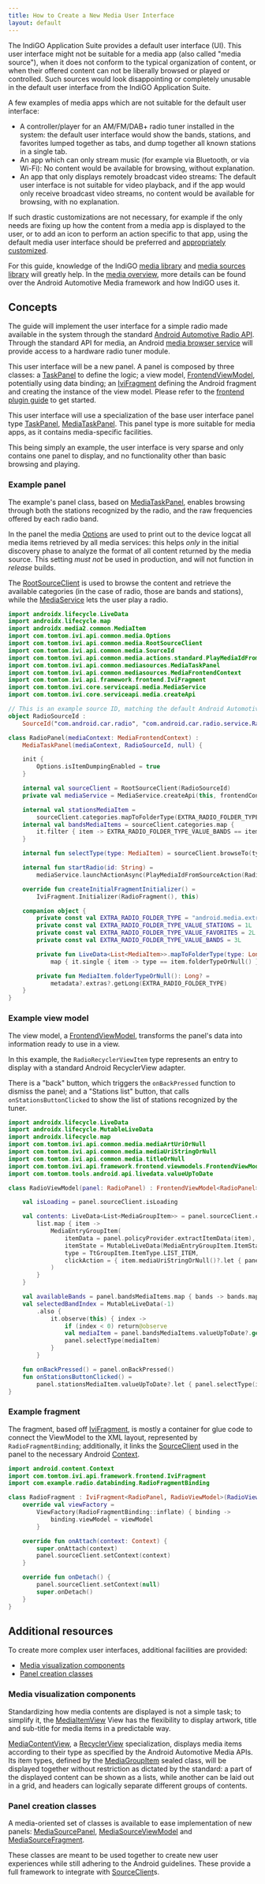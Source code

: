 ```yaml
---
title: How to Create a New Media User Interface
layout: default
---
```


The IndiGO Application Suite provides a default user interface (UI). This user interface might not
be suitable for a media app (also called "media source"), when it does not conform to the typical
organization of content, or when their offered content can not be liberally browsed or played or
controlled.
Such sources would look disappointing or completely unusable in the default user interface from the
IndiGO Application Suite.

A few examples of media apps which are not suitable for the default user interface:
- A controller/player for an AM/FM/DAB+ radio tuner installed in the system:
  the default user interface would show the bands, stations, and favorites lumped together as tabs,
  and dump together all known stations in a single tab.
- An app which can only stream music (for example via Bluetooth, or via Wi-Fi):
  No content would be available for browsing, without explanation.
- An app that only displays remotely broadcast video streams:
  The default user interface is not suitable for video playback, and if the app would only receive
  broadcast video streams, no content would be available for browsing, with no explanation.

If such drastic customizations are not necessary, for example if the only needs are fixing up how
the content from a media app is displayed to the user, or to add an icon to perform an action
specific to that app, using the default media user interface should be preferred and
[appropriately customized](how-to-customize-a-media-source.html).

For this guide, knowledge of the IndiGO [media library](api.common.media) and
[media sources library](api.common.mediasources) will greatly help. In the
[media overview](/indigo/documentation/developing/platform-domains/media), more details can be
found over the Android Automotive Media framework and how IndiGO uses it.

## Concepts

The guide will implement the user interface for a simple radio made available in the system through
the standard [Android Automotive Radio API](https://source.android.com/devices/automotive/radio).
Through the standard API for media, an Android
[media browser service](https://developer.android.com/reference/kotlin/androidx/media/MediaBrowserServiceCompat)
will provide access to a hardware radio tuner module.

This user interface will be a new panel. A panel is composed by three classes: a
[TaskPanel](com.tomtom.ivi.api.framework.frontend.panels.TaskPanel) to define the logic; a view
model, [FrontendViewModel](com.tomtom.ivi.api.framework.frontend.viewmodels.FrontendViewModel),
potentially using data binding; an [IviFragment](com.tomtom.ivi.api.framework.frontend.IviFragment)
defining the Android fragment and creating the instance of the view model.
Please refer to the
[frontend plugin guide](/indigo/documentation/tutorials-and-examples/how-to-guides/how-to-create-a-frontend-plugin)
to get started.

This user interface will use a specialization of the base user interface panel type
[TaskPanel](com.tomtom.ivi.api.framework.frontend.panels.TaskPanel),
[MediaTaskPanel](com.tomtom.ivi.api.common.mediasources.MediaTaskPanel). This panel type is more
suitable for media apps, as it contains media-specific facilities.

This being simply an example, the user interface is very sparse and only contains one panel to
display, and no functionality other than basic browsing and playing.

### Example panel

The example's panel class, based on
[MediaTaskPanel](com.tomtom.ivi.api.common.mediasources.MediaTaskPanel),
enables browsing through both the stations recognized by the radio, and the raw frequencies offered
by each radio band.

In the panel the media [Options](com.tomtom.ivi.api.common.media.Options) are used to print out to
the device logcat all media items retrieved by all media services: this helps _only_ in the initial
discovery phase to analyze the format of all content returned by the media source. This setting
*must not* be used in production, and will not function in _release_ builds.

The [RootSourceClient](com.tomtom.ivi.api.common.media.RootSourceClient) is used to browse the
content and retrieve the available categories (in the case of radio, those are bands and stations),
while the [MediaService](com.tomtom.ivi.core.serviceapi.media.MediaService) lets the user play a
radio.

```kotlin
import androidx.lifecycle.LiveData
import androidx.lifecycle.map
import androidx.media2.common.MediaItem
import com.tomtom.ivi.api.common.media.Options
import com.tomtom.ivi.api.common.media.RootSourceClient
import com.tomtom.ivi.api.common.media.SourceId
import com.tomtom.ivi.api.common.media.actions.standard.PlayMediaIdFromSourceAction
import com.tomtom.ivi.api.common.mediasources.MediaTaskPanel
import com.tomtom.ivi.api.common.mediasources.MediaFrontendContext
import com.tomtom.ivi.api.framework.frontend.IviFragment
import com.tomtom.ivi.core.serviceapi.media.MediaService
import com.tomtom.ivi.core.serviceapi.media.createApi

// This is an example source ID, matching the default Android Automotive car radio service.
object RadioSourceId :
    SourceId("com.android.car.radio", "com.android.car.radio.service.RadioAppService")

class RadioPanel(mediaContext: MediaFrontendContext) :
    MediaTaskPanel(mediaContext, RadioSourceId, null) {

    init {
        Options.isItemDumpingEnabled = true
    }

    internal val sourceClient = RootSourceClient(RadioSourceId)
    private val mediaService = MediaService.createApi(this, frontendContext.iviServiceProvider)

    internal val stationsMediaItem =
        sourceClient.categories.mapToFolderType(EXTRA_RADIO_FOLDER_TYPE_VALUE_STATIONS)
    internal val bandsMediaItems = sourceClient.categories.map {
        it.filter { item -> EXTRA_RADIO_FOLDER_TYPE_VALUE_BANDS == item.folderTypeOrNull() }
    }

    internal fun selectType(type: MediaItem) = sourceClient.browseTo(type)

    internal fun startRadio(id: String) =
        mediaService.launchActionAsync(PlayMediaIdFromSourceAction(RadioSourceId, id))

    override fun createInitialFragmentInitializer() =
        IviFragment.Initializer(RadioFragment(), this)

    companion object {
        private const val EXTRA_RADIO_FOLDER_TYPE = "android.media.extra.EXTRA_BCRADIO_FOLDER_TYPE"
        private const val EXTRA_RADIO_FOLDER_TYPE_VALUE_STATIONS = 1L
        private const val EXTRA_RADIO_FOLDER_TYPE_VALUE_FAVORITES = 2L
        private const val EXTRA_RADIO_FOLDER_TYPE_VALUE_BANDS = 3L

        private fun LiveData<List<MediaItem>>.mapToFolderType(type: Long) =
            map { it.single { item -> type == item.folderTypeOrNull() } }

        private fun MediaItem.folderTypeOrNull(): Long? =
            metadata?.extras?.getLong(EXTRA_RADIO_FOLDER_TYPE)
    }
}
```

### Example view model

The view model, a
[FrontendViewModel](com.tomtom.ivi.api.framework.frontend.viewmodels.FrontendViewModel), transforms
the panel's data into information ready to use in a view.

In this example, the `RadioRecyclerViewItem` type represents an entry to display with a standard
Android RecyclerView adapter.

There is a "back" button, which triggers the `onBackPressed` function to dismiss the panel; and a
"Stations list" button, that calls `onStationsButtonClicked` to show the list of stations
recognized by the tuner.

```kotlin
import androidx.lifecycle.LiveData
import androidx.lifecycle.MutableLiveData
import androidx.lifecycle.map
import com.tomtom.ivi.api.common.media.mediaArtUriOrNull
import com.tomtom.ivi.api.common.media.mediaUriStringOrNull
import com.tomtom.ivi.api.common.media.titleOrNull
import com.tomtom.ivi.api.framework.frontend.viewmodels.FrontendViewModel
import com.tomtom.tools.android.api.livedata.valueUpToDate

class RadioViewModel(panel: RadioPanel) : FrontendViewModel<RadioPanel>(panel) {

    val isLoading = panel.sourceClient.isLoading

    val contents: LiveData<List<MediaGroupItem>> = panel.sourceClient.contents.map { list ->
        list.map { item ->
            MediaEntryGroupItem(
                itemData = panel.policyProvider.extractItemData(item),
                itemState = MutableLiveData(MediaEntryGroupItem.ItemState.IDLE),
                type = TtGroupItem.ItemType.LIST_ITEM,
                clickAction = { item.mediaUriStringOrNull()?.let { panel.startRadio(it) } }
            )
        }
    }

    val availableBands = panel.bandsMediaItems.map { bands -> bands.map { it.titleOrNull() } }
    val selectedBandIndex = MutableLiveData(-1)
        .also {
            it.observe(this) { index ->
                if (index < 0) return@observe
                val mediaItem = panel.bandsMediaItems.valueUpToDate?.get(index) ?: return@observe
                panel.selectType(mediaItem)
            }
        }

    fun onBackPressed() = panel.onBackPressed()
    fun onStationsButtonClicked() =
        panel.stationsMediaItem.valueUpToDate?.let { panel.selectType(it) }
}
```

### Example fragment

The fragment, based off [IviFragment](com.tomtom.ivi.api.framework.frontend.IviFragment), is mostly
a container for glue code to connect the ViewModel to the XML layout, represented by
`RadioFragmentBinding`; additionally, it links the
[SourceClient](com.tomtom.ivi.api.common.media.SourceClient)
used in the panel to the necessary Android
[Context](https://developer.android.com/reference/kotlin/android/content/Context).

```kotlin
import android.content.Context
import com.tomtom.ivi.api.framework.frontend.IviFragment
import com.example.radio.databinding.RadioFragmentBinding

class RadioFragment : IviFragment<RadioPanel, RadioViewModel>(RadioViewModel::class) {
    override val viewFactory =
        ViewFactory(RadioFragmentBinding::inflate) { binding ->
            binding.viewModel = viewModel
        }

    override fun onAttach(context: Context) {
        super.onAttach(context)
        panel.sourceClient.setContext(context)
    }

    override fun onDetach() {
        panel.sourceClient.setContext(null)
        super.onDetach()
    }
}
```

## Additional resources

To create more complex user interfaces, additional facilities are provided:

* [Media visualization components](#media-visualization-components)
* [Panel creation classes](#panel-creation-classes)

### Media visualization components

Standardizing how media contents are displayed is not a simple task; to simplify it, the
[MediaItemView](com.tomtom.ivi.api.common.mediasources.MediaItemView)
View has the flexibility to display artwork, title and sub-title for media items in a predictable
way.

[MediaContentView](com.tomtom.ivi.api.common.mediasources.MediaContentView), a
[RecyclerView](https://developer.android.com/reference/kotlin/androidx/recyclerview/widget/RecyclerView)
specialization, displays media items according to their type as specified by the Android Automotive
Media APIs. Its item types, defined by the
[MediaGroupItem](com.tomtom.ivi.api.common.mediasources.MediaGroupItem)
sealed class, will be displayed together without restriction as dictated by the standard: a part of
the displayed content can be shown as a lists, while another can be laid out in a grid, and headers
can logically separate different groups of contents.

### Panel creation classes

A media-oriented set of classes is available to ease implementation of new panels:
[MediaSourcePanel](com.tomtom.ivi.api.common.mediasources.MediaSourcePanel),
[MediaSourceViewModel](com.tomtom.ivi.api.common.mediasources.MediaSourceViewModel) and
[MediaSourceFragment](com.tomtom.ivi.api.common.mediasources.MediaSourceFragment).

These classes are meant to be used together to create new user experiences while still adhering to
the Android guidelines. These provide a full framework to integrate with
[SourceClient](com.tomtom.ivi.api.common.media.SourceClient)s.
